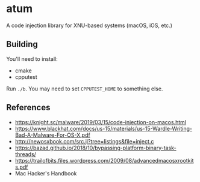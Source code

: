 # atum

A code injection library for XNU-based systems (macOS, iOS, etc.)

## Building

You'll need to install:

* cmake
* cpputest

Run `./b`. You may need to set `CPPUTEST_HOME` to something else.

## References

* https://knight.sc/malware/2019/03/15/code-injection-on-macos.html
* https://www.blackhat.com/docs/us-15/materials/us-15-Wardle-Writing-Bad-A-Malware-For-OS-X.pdf
* http://newosxbook.com/src.jl?tree=listings&file=inject.c
* https://bazad.github.io/2018/10/bypassing-platform-binary-task-threads/
* https://trailofbits.files.wordpress.com/2009/08/advancedmacosxrootkits.pdf
* Mac Hacker's Handbook
